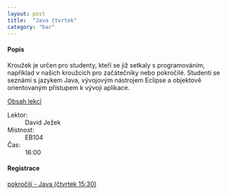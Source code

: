 ```yaml
---
layout: post
title:  "Java čtvrtek"
category: "bar"
--- 
```


#### Popis

Kroužek je určen pro studenty, kteří se již setkaly s programováním, například v našich kroužcích pro začátečníky nebo pokročilé. Studenti se seznámí s jazykem Java, vývojovým nástrojem Eclipse a objektově orientovaným přístupem k vývoji aplikace.

[Obsah lekcí](https://swi.cs.vsb.cz/jezek/krouzek-programovani.html)

<dl>
<dt>Lektor:</dt><dd>David Ježek</dd>
<dt>Místnost:</dt><dd>EB104</dd>
<dt>Čas:</dt><dd>16:00</dd>
</dl>

#### Registrace

[pokročilí - Java (čtvrtek 15:30)](https://www.zlepsisitechniku.vsb.cz/program/595)




